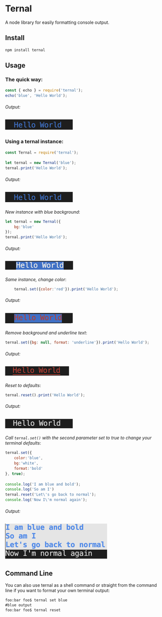# Ternal

A node library for easily formatting console output.

Install
-------
```javascript
npm install ternal
```

Usage
-----
### The quick way:
```javascript
const { echo } = require('ternal');
echo('blue', 'Hello World');
```
###### Output:
![Hello World blue](assets/blue.png?raw=true)
----

### Using a ternal instance: 
```javascript
const Ternal = require('ternal');

let ternal = new Ternal('blue');
ternal.print('Hello World');
```
###### Output:
![Hello World blue](assets/blue.png?raw=true)
---
_New instance with blue background_:
```javascript
let ternal = new Ternal({
    bg:'blue'
});
ternal.print('Hello World');
```
###### Output:
![Hello World blue background](assets/bg-blue.png?raw=true)
----
_Same instance, change color_:
```javascript
    ternal.set({color:'red'}).print('Hello World');
```
###### Output:
![Hello World red blue background](assets/red-blue-bg.png?raw=true)
----
_Remove background and underline text_:
```javascript
ternal.set({bg: null, format: 'underline'}).print('Hello World');
```
###### Output:
![Hello World red underlined](assets/red-underline.png?raw=true)
----
_Reset to defaults_:
```javascript
ternal.reset().print('Hello World');
```
###### Output: 
![Hello World plain text](assets/plain.png?raw=true)
----
_Call `ternal.set()` with the second parameter set to true to change your terminal defaults_:
```javascript
ternal.set({
    color:'blue',
    bg:'white',
    format:'bold'
}, true);

console.log('I am blue and bold');
console.log('So am I')
ternal.reset('Let\'s go back to normal');
console.log('Now I\'m normal again');
```
###### Output: 
![Hello World multiline](assets/multi.png?raw=true)
----

Command Line
-----
You can also use ternal as a shell command or straight from the command line if you want to format your own terminal output:
```console
foo:bar foo$ ternal set blue
#blue output
foo:bar foo$ ternal reset
```
